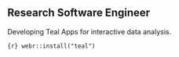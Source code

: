 ## Research Software Engineer

Developing Teal Apps for interactive data analysis.

`{r} webr::install("teal")`
